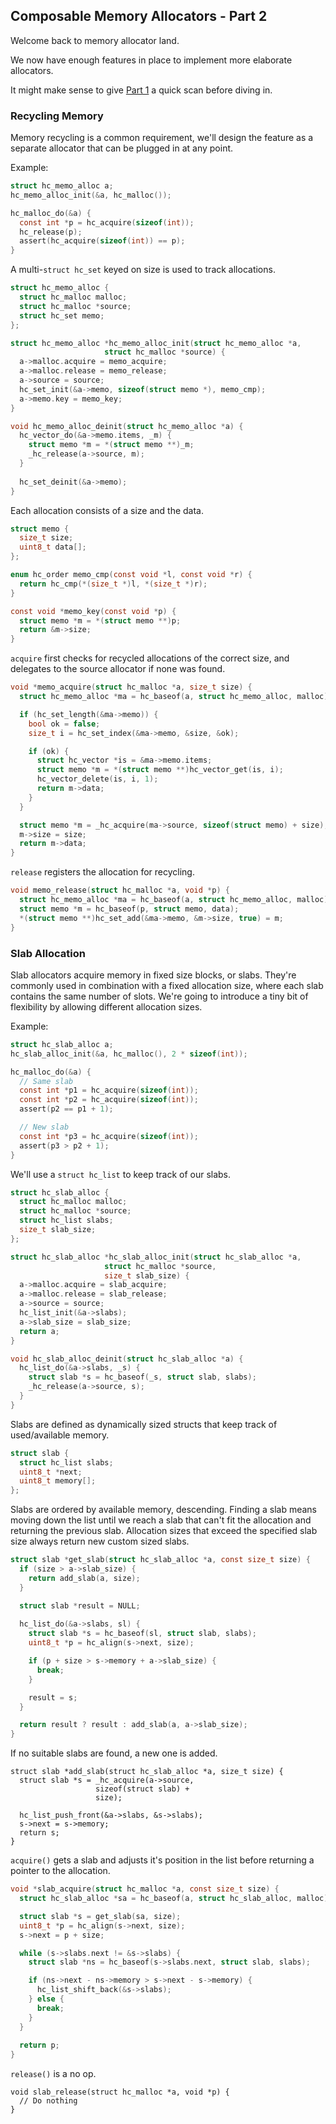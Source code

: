 ## Composable Memory Allocators - Part 2
Welcome back to memory allocator land.

We now have enough features in place to implement more elaborate allocators.

It might make sense to give [Part 1](https://github.com/codr7/hacktical-c/tree/main/malloc1) a quick scan before diving in.

### Recycling Memory
Memory recycling is a common requirement, we'll design the feature as a separate allocator that can be plugged in at any point.

Example:
```C
struct hc_memo_alloc a;
hc_memo_alloc_init(&a, hc_malloc());

hc_malloc_do(&a) {
  const int *p = hc_acquire(sizeof(int));
  hc_release(p);
  assert(hc_acquire(sizeof(int)) == p);
}
```

A multi-`struct hc_set` keyed on size is used to track allocations.

```C
struct hc_memo_alloc {
  struct hc_malloc malloc;
  struct hc_malloc *source;
  struct hc_set memo;
};

struct hc_memo_alloc *hc_memo_alloc_init(struct hc_memo_alloc *a,
					 struct hc_malloc *source) {
  a->malloc.acquire = memo_acquire;
  a->malloc.release = memo_release;
  a->source = source;
  hc_set_init(&a->memo, sizeof(struct memo *), memo_cmp);
  a->memo.key = memo_key;
}

void hc_memo_alloc_deinit(struct hc_memo_alloc *a) {
  hc_vector_do(&a->memo.items, _m) {
    struct memo *m = *(struct memo **)_m;
    _hc_release(a->source, m);
  }
  
  hc_set_deinit(&a->memo);
}
```

Each allocation consists of a size and the data.

```C
struct memo {
  size_t size;
  uint8_t data[];
};

enum hc_order memo_cmp(const void *l, const void *r) {
  return hc_cmp(*(size_t *)l, *(size_t *)r);
}

const void *memo_key(const void *p) {
  struct memo *m = *(struct memo **)p;
  return &m->size;
}
```

`acquire` first checks for recycled allocations of the correct size, and delegates to the source allocator if none was found.

```C
void *memo_acquire(struct hc_malloc *a, size_t size) {
  struct hc_memo_alloc *ma = hc_baseof(a, struct hc_memo_alloc, malloc);

  if (hc_set_length(&ma->memo)) {
    bool ok = false;
    size_t i = hc_set_index(&ma->memo, &size, &ok);

    if (ok) {
      struct hc_vector *is = &ma->memo.items;
      struct memo *m = *(struct memo **)hc_vector_get(is, i);
      hc_vector_delete(is, i, 1);
      return m->data;
    }
  }

  struct memo *m = _hc_acquire(ma->source, sizeof(struct memo) + size);
  m->size = size;
  return m->data;
}
```

`release` registers the allocation for recycling.

```C
void memo_release(struct hc_malloc *a, void *p) {
  struct hc_memo_alloc *ma = hc_baseof(a, struct hc_memo_alloc, malloc);
  struct memo *m = hc_baseof(p, struct memo, data);
  *(struct memo **)hc_set_add(&ma->memo, &m->size, true) = m;
}
```

### Slab Allocation
Slab allocators acquire memory in fixed size blocks, or slabs. They're commonly used in combination with a fixed allocation size, where each slab contains the same number of slots. We're going to introduce a tiny bit of flexibility by allowing different allocation sizes.

Example:
```C
struct hc_slab_alloc a;
hc_slab_alloc_init(&a, hc_malloc(), 2 * sizeof(int));

hc_malloc_do(&a) {
  // Same slab
  const int *p1 = hc_acquire(sizeof(int));
  const int *p2 = hc_acquire(sizeof(int));
  assert(p2 == p1 + 1);

  // New slab
  const int *p3 = hc_acquire(sizeof(int));
  assert(p3 > p2 + 1);
}
```

We'll use a `struct hc_list` to keep track of our slabs.

```C
struct hc_slab_alloc {
  struct hc_malloc malloc;
  struct hc_malloc *source;
  struct hc_list slabs;
  size_t slab_size;
};

struct hc_slab_alloc *hc_slab_alloc_init(struct hc_slab_alloc *a,
					 struct hc_malloc *source,
					 size_t slab_size) {
  a->malloc.acquire = slab_acquire;
  a->malloc.release = slab_release;
  a->source = source;
  hc_list_init(&a->slabs);
  a->slab_size = slab_size;
  return a;
}

void hc_slab_alloc_deinit(struct hc_slab_alloc *a) {
  hc_list_do(&a->slabs, _s) {
    struct slab *s = hc_baseof(_s, struct slab, slabs);
    _hc_release(a->source, s);
  }
}
```

Slabs are defined as dynamically sized structs that keep track of used/available memory.

```C
struct slab {
  struct hc_list slabs;
  uint8_t *next;
  uint8_t memory[];
};
```

Slabs are ordered by available memory, descending. Finding a slab means moving down the list until we reach a slab that can't fit the allocation and returning the previous slab. Allocation sizes that exceed the specified slab size always return new custom sized slabs.

```C
struct slab *get_slab(struct hc_slab_alloc *a, const size_t size) {
  if (size > a->slab_size) {
    return add_slab(a, size);
  }

  struct slab *result = NULL;
  
  hc_list_do(&a->slabs, sl) {
    struct slab *s = hc_baseof(sl, struct slab, slabs);
    uint8_t *p = hc_align(s->next, size);

    if (p + size > s->memory + a->slab_size) {
      break;
    }

    result = s;
  }

  return result ? result : add_slab(a, a->slab_size);
}
```

If no suitable slabs are found, a new one is added.

```
struct slab *add_slab(struct hc_slab_alloc *a, size_t size) {
  struct slab *s = _hc_acquire(a->source,
			       sizeof(struct slab) +
			       size);
  
  hc_list_push_front(&a->slabs, &s->slabs);
  s->next = s->memory;
  return s;
}
```

`acquire()` gets a slab and adjusts it's position in the list before returning a pointer to the allocation.

```C
void *slab_acquire(struct hc_malloc *a, const size_t size) {
  struct hc_slab_alloc *sa = hc_baseof(a, struct hc_slab_alloc, malloc);

  struct slab *s = get_slab(sa, size);
  uint8_t *p = hc_align(s->next, size);
  s->next = p + size;

  while (s->slabs.next != &s->slabs) {
    struct slab *ns = hc_baseof(s->slabs.next, struct slab, slabs);

    if (ns->next - ns->memory > s->next - s->memory) {
      hc_list_shift_back(&s->slabs);
    } else {
      break;
    }
  }
  
  return p;
}
```

`release()` is a no op.

```
void slab_release(struct hc_malloc *a, void *p) {
  // Do nothing
}
```